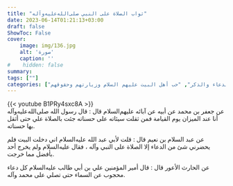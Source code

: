 ```yaml
---
title: "ثواب الصلاة على النبي صلى‌الله‌عليه‌وآله"
date: 2023-06-14T01:21:13+03:00
draft: false
ShowToc: False
cover:
    image: img/136.jpg
    alt: 'صورة'
    caption: ''
#    hidden: false
summary: 
tags: [""]
categories: ["الدعاء والذكر", "حب أهل البيت عليهم السلام وزيارتهم وحقوقهم"]
---
```

{{< youtube B1PRy4sxc8A >}}
<br>
عن جعفر بن محمد عن أبيه عن آبائه عليهم‌السلام
قال : قال رسول الله صلى‌الله‌عليه‌وآله أنا عند الميزان يوم القيامة فمن ثقلت سيئاته
على حسناته جئت بالصلاة علي حتى أثقل بها حسناته.

عن عبد السلام بن نعيم قال : قلت
لأبي عبد الله عليه‌السلام اني دخلت البيت فلم يحضرني شئ من الدعاء إلا
الصلاة على النبي وآله ، فقال عليه‌السلام ولم يخرج أحد بأفضل مما خرجت.

عن الحارث الأعور
قال : قال أمير المؤمنين علي بن أبي طالب عليه‌السلام كل دعاء محجوب عن
السماء حتى تصلي على محمد وآله.


